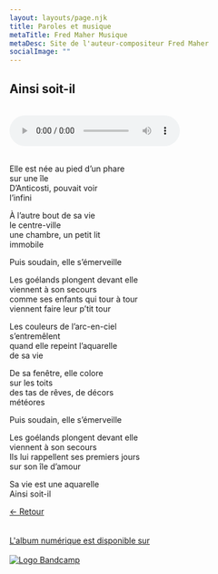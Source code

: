 ```yaml
---
layout: layouts/page.njk
title: Paroles et musique
metaTitle: Fred Maher Musique
metaDesc: Site de l'auteur-compositeur Fred Maher
socialImage: ""
---
```

<style>
*:focus {
    outline: none;
}
</style>

  ## Ainsi soit-il
 <br> 
<audio controls>
  <source src="https://fredmahermusique.com/mp3/ainsi-soit-il.ogg" type="audio/ogg">
  <source src="https://fredmahermusique.com/mp3/ainsi-soit-il.mp3" type="audio/mpeg">
Your browser does not support the audio element.
</audio>
<br>
<br>  

Elle est née au pied d’un phare<br>
sur une île<br>
D’Anticosti, pouvait voir<br>
l’infini

À l’autre bout de sa vie<br>
le centre-ville<br>
une chambre, un petit lit<br>
immobile

Puis soudain, elle s’émerveille

Les goélands plongent devant elle<br>
viennent à son secours<br>
comme ses enfants qui tour à tour<br>
viennent faire leur p’tit tour

Les couleurs de l’arc-en-ciel<br>
s’entremêlent<br>
quand elle repeint l’aquarelle<br> 
de sa vie

De sa fenêtre, elle colore<br>
sur les toits<br>
des tas de rêves, de décors<br>
météores

Puis soudain, elle s’émerveille

Les goélands plongent devant elle<br>
viennent à son secours<br>
Ils lui rappellent ses premiers jours<br>
sur son île d’amour

Sa vie est une aquarelle<br>
Ainsi soit-il

[&larr; Retour](/j-attends-l-printemps/index.html#heading-paroles-et-musique) 
 <br>
 <br> 
<a class="bandcamp" href="https://fredmahermusique.bandcamp.com">
          <br>L'album numérique est disponible sur<br><br><img src="/images/bandcamp.svg" alt="Logo Bandcamp"></a>